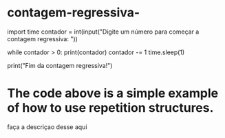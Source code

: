 # contagem-regressiva-
import time
contador = int(input("Digite um número para começar a contagem regressiva: "))

while contador > 0:
    print(contador)
    contador -= 1
    time.sleep(1)

print("Fim da contagem regressiva!")
# The code above is a simple example of how to use repetition structures.

faça a descriçao desse aqui
